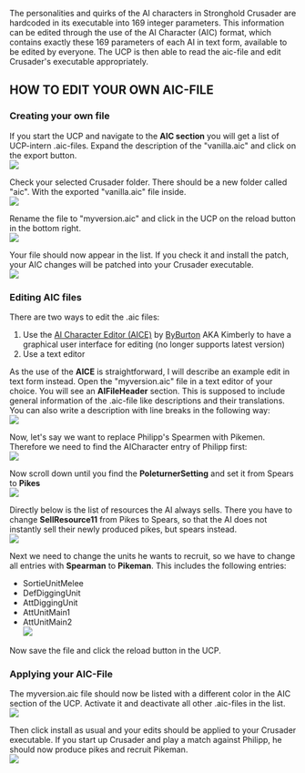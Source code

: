The personalities and quirks of the AI characters in Stronghold Crusader are hardcoded in its executable into 169 integer parameters. This information can be edited through the use of the AI Character (AIC) format, which contains exactly these 169 parameters of each AI in text form, available to be edited by everyone. The UCP is then able to read the aic-file and edit Crusader's executable appropriately.

## HOW TO EDIT YOUR OWN AIC-FILE

### Creating your own file

If you start the UCP and navigate to the **AIC section** you will get a list of UCP-intern .aic-files.
Expand the description of the "vanilla.aic" and click on the export button.  
![](https://i.imgur.com/6SyRpLg.png)

Check your selected Crusader folder. There should be a new folder called "aic". With the exported "vanilla.aic" file inside.  
![](https://i.imgur.com/sLNjH5y.png)

Rename the file to "myversion.aic" and click in the UCP on the reload button in the bottom right.  
![](https://i.imgur.com/SKoXPfP.png)

Your file should now appear in the list. If you check it and install the patch, your AIC changes will be patched into your Crusader executable.  
![](https://i.imgur.com/6HEUNKB.png)

### Editing AIC files

There are two ways to edit the .aic files:
1. Use the [AI Character Editor (AICE)](https://github.com/ByBurton/AI_Character_Editor/releases) by [ByBurton](https://github.com/ByBurton) AKA Kimberly to have a graphical user interface for editing (no longer supports latest version)
2. Use a text editor

As the use of the **AICE** is straightforward, I will describe an example edit in text form instead. Open the "myversion.aic" file in a text editor of your choice. You will see an **AIFileHeader** section. This is supposed to include general information of the .aic-file like descriptions and their translations. You can also write a description with line breaks in the following way:  
![](https://i.imgur.com/VDXU5rq.png)

Now, let's say we want to replace Philipp's Spearmen with Pikemen. Therefore we need to find the AICharacter entry of Philipp first:  
![](https://i.imgur.com/SjhUm7d.png)

Now scroll down until you find the **PoleturnerSetting** and set it from Spears to **Pikes**  
![](https://i.imgur.com/UyL1dP4.png)

Directly below is the list of resources the AI always sells. There you have to change **SellResource11** from Pikes to Spears, so that the AI does not instantly sell their newly produced pikes, but spears instead.  
![](https://i.imgur.com/zFDvZUZ.png)

Next we need to change the units he wants to recruit, so we have to change all entries with **Spearman** to **Pikeman**.
This includes the following entries: 
- SortieUnitMelee
- DefDiggingUnit
- AttDiggingUnit
- AttUnitMain1
- AttUnitMain2  
![](https://i.imgur.com/MTQQ2ke.png)

Now save the file and click the reload button in the UCP.

### Applying your AIC-File
The myversion.aic file should now be listed with a different color in the AIC section of the UCP. Activate it and deactivate all other .aic-files in the list.  
![](https://i.imgur.com/isAwrEn.png)

Then click install as usual and your edits should be applied to your Crusader executable.
If you start up Crusader and play a match against Philipp, he should now produce pikes and recruit Pikeman.  
![](https://i.imgur.com/ezDLyi9.png)
